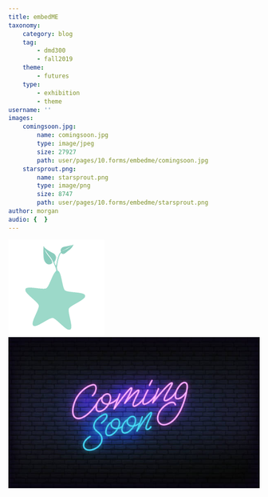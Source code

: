 ```yaml
---
title: embedME
taxonomy:
    category: blog
    tag:
        - dmd300
        - fall2019
    theme:
        - futures
    type:
        - exhibition
        - theme
username: ''
images:
    comingsoon.jpg:
        name: comingsoon.jpg
        type: image/jpeg
        size: 27927
        path: user/pages/10.forms/embedme/comingsoon.jpg
    starsprout.png:
        name: starsprout.png
        type: image/png
        size: 8747
        path: user/pages/10.forms/embedme/starsprout.png
author: morgan
audio: {  }
---
```


![starsprout](starsprout.png 'logo')
![comingsoon](comingsoon.jpg 'coming soon')
